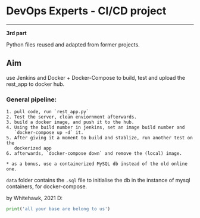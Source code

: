# DevOps Experts - CI/CD project
---
**3rd part**

Python files reused and adapted from former projects.

## Aim

use Jenkins and Docker + Docker-Compose
to build, test and upload the rest_app to docker hub.

### General pipeline:
    1. pull code, run `rest_app.py`
    2. Test the server, clean enviornment afterwards.
    3. build a docker image, and push it to the hub.
    4. Using the build number in jenkins, set an image build number and
       `docker-compose up -d` it.
    5. After giving it a moment to build and stablize, run another test on the
       dockerized app
    6. afterwards, `docker-compose down` and remove the (local) image.

    * as a bonus, use a containerized MySQL db instead of the old online one.

`data` folder contains the `.sql` file to initialise the db in the instance of mysql
containers, for docker-compose.

by Whitehawk, 2021 D:

```python
print('all your base are belong to us')
```
